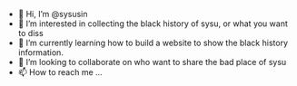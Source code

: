 - 👋 Hi, I’m @sysusin
- 👀 I’m interested in collecting the black history of sysu, or what you want to diss
- 🌱 I’m currently learning how to build a website to show the black history information.
- 💞️ I’m looking to collaborate on who want to share the bad place of sysu
- 📫 How to reach me ...

<!---
sysusin/sysusin is a ✨ special ✨ repository because its `README.md` (this file) appears on your GitHub profile.
You can click the Preview link to take a look at your changes.
--->
